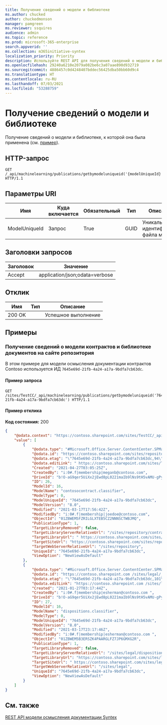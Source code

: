 ```yaml
---
title: Получение сведений о модели и библиотеке
ms.author: chucked
author: chuckedmonson
manager: pamgreen
ms.reviewer: ssquires
audience: admin
ms.topic: reference
ms.prod: microsoft-365-enterprise
search.appverid: ''
ms.collection: m365initiative-syntex
localization_priority: Priority
description: Используйте REST API для получения сведений о модели и библиотеке, к которой она была применена.
ms.openlocfilehash: 29240a6210e2079a082be6c3a07aae890d932719
ms.sourcegitcommit: 4886457c0d4248407bddec56425dba50bb60d9c4
ms.translationtype: HT
ms.contentlocale: ru-RU
ms.lasthandoff: 07/03/2021
ms.locfileid: "53288759"
---
```

# <a name="get-model-and-library-information"></a>Получение сведений о модели и библиотеке

Получение сведений о модели и библиотеке, к которой она была применена (см. [пример](rest-getmodelandlibraryinfo.md#examples)).

## <a name="http-request"></a>HTTP-запрос

```HTTP
GET /_api/machinelearning/publications/getbymodeluniqueid('{modelUniqueId}') HTTP/1.1
```

## <a name="uri-parameters"></a>Параметры URI

| Имя | Куда включается | Обязательный | Тип | Описание |
|--------|-------|--------|------------|-----------|
|ModelUniqueId|Запрос|True|GUID|Уникальный идентификатор файла модели.|

## <a name="request-headers"></a>Заголовки запросов

| Заголовок | Значение |
|--------|-------|
|Accept|application/json;odata=verbose|


## <a name="response"></a>Отклик

| Имя   | Тип  | Описание|
|--------|-------|------------|
|200 OK| |Успешное выполнение|

## <a name="examples"></a>Примеры

### <a name="get-information-about-the-contracts-model-and-primed-document-library-in-the-repository-site"></a>Получение сведений о модели контрактов и библиотеке документов на сайте репозитория

В этом примере для модели осмысления документации контрактов Contoso используется ИД `7645e69d-21fb-4a24-a17a-9bdfa7cb63dc`.

#### <a name="sample-request"></a>Пример запроса

```HTTP
GET /sites/TestCC/_api/machinelearning/publications/getbymodeluniqueid('7645e69d-21fb-4a24-a17a-9bdfa7cb63dc') HTTP/1.1
```

#### <a name="sample-response"></a>Пример отклика

**Код состояния:** 200

```JSON
{
    "@odata.context": "https://contoso.sharepoint.com/sites/TestCC/_api/$metadata#publications",
    "value": [
        {
            "@odata.type": "#Microsoft.Office.Server.ContentCenter.SPMachineLearningPublication",
            "@odata.id": "https://contoso.sharepoint.com/sites/repository /_api/machinelearning/publications/getbyuniqueId('7645e69d-21fb-4a24-a17a-9bdfa7cb63dc')",
            "@odata.etag": "\"7645e69d-21fb-4a24-a17a-9bdfa7cb63dc,94\"",
            "@odata.editLink": " https://contoso.sharepoint.com/sites/TestCC /_api/machinelearning/publications/getbyuniqueId('7645e69d-21fb-4a24-a17a-9bdfa7cb63dc')",
            "Created": "2021-04-27T03:05:25Z",
            "CreatedBy": "i:0#.f|membership|meganb@contoso.com",
            "DriveId": "b!O-aG9qer5UiXx2jEwd8pL0221maIb9lNs9tH5vAMU-gPy9BrxT7GTrtXtdtv1Uzb",
            "ID": 26,
            "ModelId": 16,
            "ModelName": "contosocontract.classifier",
            "ModelType": 0,
            "ModelUniqueId": "7645e69d-21fb-4a24-a17a-9bdfa7cb63dc",
            "ModelVersion": "8.0",
            "Modified": "2021-03-17T17:56:42Z",
            "ModifiedBy": "i:0#.f|membership|joedoe@contoso.com",
            "ObjectId": "01ZBWEM5FZRILGLXTEB5CZ2NNNSCTWBJMQ",
            "PublicationType": 1,
            "TargetLibraryRemoved": false,
            "TargetLibraryServerRelativeUrl": "/sites/repository/contracts",
            "TargetLibraryUrl": " https://contoso.sharepoint.com/sites/repository/contracts",
            "TargetSiteUrl": "https://contoso.sharepoint.com/sites/repository",
            "TargetWebServerRelativeUrl": "/sites/repository",
            "UniqueId": "7645e69d-21fb-4a24-a17a-9bdfa7cb63dc",
            "ViewOption": "NewViewAsDefault"
        },
        {
            "@odata.type": "#Microsoft.Office.Server.ContentCenter.SPMachineLearningPublication",
            "@odata.id": "https://contoso.sharepoint.com /sites/legal/_api/machinelearning/publications/getbyuniqueId('7645e69d-21fb-4a24-a17a-9bdfa7cb63dc')",
            "@odata.etag": "\"7645e69d-21fb-4a24-a17a-9bdfa7cb63dc,101\"",
            "@odata.editLink": "https://contoso.sharepoint.com /sites/legal/_api/machinelearning/publications/getbyuniqueId('7645e69d-21fb-4a24-a17a-9bdfa7cb63dc')",
            "Created": "2021-01-27T03:17:44Z",
            "CreatedBy": "i:0#.f|membership|esherman@contoso.com ",
            "DriveId": "b!O-aG9qer5UiXx2jEwd8pL0221maIb9lNs9tH5vAMU-gPy9BrxT7GTrtXtdtv1Uzb",
            "ID": 27,
            "ModelId": 16,
            "ModelName": "dispositions.classifier",
            "ModelType": 0,
            "ModelUniqueId": "7645e69d-21fb-4a24-a17a-9bdfa7cb63dc",
            "ModelVersion": "8.0",
            "Modified": "2021-03-17T23:17:46Z",
            "ModifiedBy": "i:0#.f|membership|esherman@contoso.com ",
            "ObjectId": "01ZBWEM5B3ERSZK4PAARGLFZ7JP6GMXG2R",
            "PublicationType": 1,
            "TargetLibraryRemoved": false,
            "TargetLibraryServerRelativeUrl": "/sites/legal/dispositions",
            "TargetLibraryUrl": "https://contoso.sharepoint.com/sites/legal/dispositions",
            "TargetSiteUrl": " https://contoso.sharepoint.com/sites/legal",
            "TargetWebServerRelativeUrl": "/sites/legal",
            "UniqueId": "7645e69d-21fb-4a24-a17a-9bdfa7cb63dc",
            "ViewOption": "NewViewAsDefault"
        }
    ]
}
```

## <a name="see-also"></a>См. также

[REST API модели осмысления документации Syntex](syntex-model-rest-api.md)
